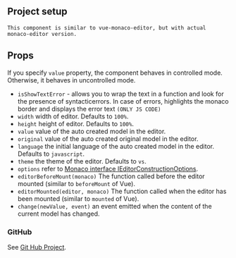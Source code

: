 ## Project setup
```
This component is similar to vue-monaco-editor, but with actual monaco-editor version.

```

## Props
If you specify `value` property, the component behaves in controlled mode.
Otherwise, it behaves in uncontrolled mode.

- `isShowTextError` - allows you to wrap the text in a function and look 
   for the presence of syntacticerrors. In case of errors, 
   highlights the monaco border and displays the error text `(ONLY JS CODE)`
- `width` width of editor. Defaults to `100%`.
- `height` height of editor. Defaults to `100%`.
- `value` value of the auto created model in the editor.
- `original` value of the auto created original model in the editor.
- `language` the initial language of the auto created model in the editor. Defaults to `javascript`.
- `theme` the theme of the editor. Defaults to `vs`.
- `options` refer to [Monaco interface IEditorConstructionOptions](https://microsoft.github.io/monaco-editor/api/modules/monaco.editor.html#EditorOptions).
- `editorBeforeMount(monaco)` The function called before the editor mounted (similar to `beforeMount` of Vue).
- `editorMounted(editor, monaco)` The function called when the editor has been mounted (similar to `mounted` of Vue).
- `change(newValue, event)` an event emitted when the content of the current model has changed.

### GitHub
See [Git Hub Project](https://github.com/PliskoBogdan/vue-custom-monaco-editor).
